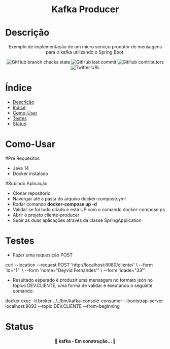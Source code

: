 <h1 align="center">Kafka Producer</h1>

Descrição
=================
<p align="center">Exemplo de implementação de um micro serviço produtor de mensagens para o kafka utilizando o Spring Boot.</p>

<p align="center">
  <img alt="GitHub branch checks state" src="https://img.shields.io/github/checks-status/deyviddfs/kafka-producer/main">
  <img alt="GitHub last commit" src="https://img.shields.io/github/last-commit/deyviddfs/kafka-producer">
  <img alt="GitHub contributors" src="https://img.shields.io/github/contributors/deyviddfs/kafka-producer">
  <img alt="Twitter URL" src="https://img.shields.io/twitter/url?style=social&url=https%3A%2F%2Ftwitter.com%2Fdeyviddfs">
</p>

Índice
=================
<!--ts-->
- [Descrição](#descrição)
- [Índice](#índice)
- [Como-Usar](#como-usar)
- [Testes](#testes)
- [Status](#status)
<!--te-->


Como-Usar
=================

#Pré Requesitos
* Java 14
* Docker instalado

#Subindo Aplicação
* Clonar repositório
* Navergar até a pasta do arquivo docker-compose.yml
* Rodar comando <b>docker-compose up -d</b>
* Validar se foi tudo criado e está UP com o comando docker-compose ps
* Abrir o projeto cliente-producer
* Subir as duas aplicações através da classe SpringApplication



Testes
=================
* Fazer uma requesição POST 
<p>
curl --location --request POST 'http://localhost:8080/cliente/' \
--form 'id="1"' \
--form 'nome="Deyvid Fernandes"' \
--form 'idade="33"'
</p>

* Resultado esperado é produzir uma mensagem no formato json no tópico DEV.CLIENTE, uma forma de validar é exeutando o seguinte comando: 
<p>docker exec -ti broker ../../bin/kafka-console-consumer --bootstrap-server localhost:9092 --topic DEV.CLIENTE --from-beginning</p>


Status
=================
<h4 align="center"> 
	🚧  kafka - Em construção...  🚧
</h4>